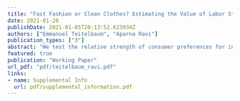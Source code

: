 ```yaml
---
title: "Fast Fashion or Clean Clothes? Estimating the Value of Labor Standards"
date: 2021-01-28
publishDate: 2021-01-05T20:13:52.623034Z
authors: ["Emmanuel Teitelbaum", "Aparna Ravi"]
publication_types: ["3"]
abstract: "We test the relative strength of consumer preferences for internationally recognized labor rights with a series of conjoint experiments embedded in a survey of more than 2,000 U.S. consumers. We employ a Bayesian approach to estimate consumer demand for ethically-made garments and to simulate how that demand translates into increased profits for apparel firms. We find that reported labor rights violations reduce expected profits while advertising respect for various labor standards through ethical labels and certifications tends to boost them. But the profits flowing from simple labeling initiatives are limited by the ability of other firms to adopt similar advertising campaigns. Since respect for labor rights cannot be patented, corporate social responsibility initiatives may only prove valuable for a handful of first-movers that can incorporate worker protections as a core element of their brand strategy. Our findings have important implications for debates regarding the effectiveness of private governance initiatives."
featured: true
publication: "Working Paper"
url_pdf: "pdf/teitelbaum_ravi.pdf"
links: 
- name: Supplemental Info
  url: pdf/supplemental_information.pdf
---
```


